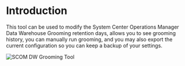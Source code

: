 # Introduction
This tool can be used to modify the System Center Operations Manager Data Warehouse Grooming retention days, allows you to see grooming history, you can manually run grooming, and you may also export the current configuration so you can keep a backup of your settings.

![SCOM DW Grooming Tool](https://user-images.githubusercontent.com/63755224/158739448-fff2c29e-5826-40c5-8861-d913cfb79441.png)
